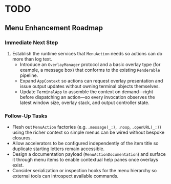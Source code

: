 # TODO

## Menu Enhancement Roadmap

### Immediate Next Step
1. Establish the runtime services that `MenuAction` needs so actions can do more than log text.
   * Introduce an `OverlayManager` protocol and a basic overlay type (for example, a message box) that conforms to the existing `Renderable` pipeline.
   * Expand `AppContext` so actions can request overlay presentation and issue output updates without owning terminal objects themselves.
   * Update `TerminalApp` to assemble the context on demand—right before dispatching an action—so every invocation observes the latest window size, overlay stack, and output controller state.

### Follow-Up Tasks
* Flesh out `MenuAction` factories (e.g. `.message(_:)`, `.noop`, `.openURL(_:)`) using the richer context so simple menus can be wired without bespoke closures.
* Allow accelerators to be configured independently of the item title so duplicate starting letters remain accessible.
* Design a documentation payload (`MenuActionDocumentation`) and surface it through menu items to enable contextual help panes once overlays exist.
* Consider serialization or inspection hooks for the menu hierarchy so external tools can introspect available commands.
